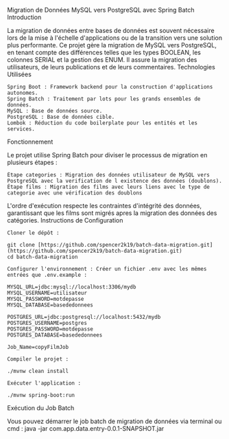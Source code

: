 Migration de Données MySQL vers PostgreSQL avec Spring Batch
Introduction

La migration de données entre bases de données est souvent nécessaire lors de la mise à l'échelle d'applications ou de la transition vers une solution plus performante. Ce projet gère la migration de MySQL vers PostgreSQL, en tenant compte des différences telles que les types BOOLEAN, les colonnes SERIAL et la gestion des ENUM. Il assure la migration des utilisateurs, de leurs publications et de leurs commentaires.
Technologies Utilisées

    Spring Boot : Framework backend pour la construction d'applications autonomes.
    Spring Batch : Traitement par lots pour les grands ensembles de données.
    MySQL : Base de données source.
    PostgreSQL : Base de données cible.
    Lombok : Réduction du code boilerplate pour les entités et les services.

Fonctionnement

Le projet utilise Spring Batch pour diviser le processus de migration en plusieurs étapes :

    Étape categories : Migration des données utilisateur de MySQL vers PostgreSQL avec la verification de l existence des données (doublons).
    Étape films : Migration des films avec leurs liens avec le type de categorie avec une vérification des doublons

L'ordre d'exécution respecte les contraintes d'intégrité des données, garantissant que les films sont migrés apres la migration des données des catégories.
Instructions de Configuration

    Cloner le dépôt :

    git clone [https://github.com/spencer2k19/batch-data-migration.git](https://github.com/spencer2k19/batch-data-migration.git)
    cd batch-data-migration

    Configurer l'environnement : Créer un fichier .env avec les mêmes entrées que .env.example :

    MYSQL_URL=jdbc:mysql://localhost:3306/mydb
    MYSQL_USERNAME=utilisateur
    MYSQL_PASSWORD=motdepasse
    MYSQL_DATABASE=basededonnees

    POSTGRES_URL=jdbc:postgresql://localhost:5432/mydb
    POSTGRES_USERNAME=postgres
    POSTGRES_PASSWORD=motdepasse
    POSTGRES_DATABASE=basededonnees

    Job_Name=copyFilmJob

    Compiler le projet :

    ./mvnw clean install

    Exécuter l'application :

    ./mvnw spring-boot:run

Exécution du Job Batch

Vous pouvez démarrer le job batch de migration de données via terminal ou cmd : java -jar com.app.data.entry-0.0.1-SNAPSHOT.jar
